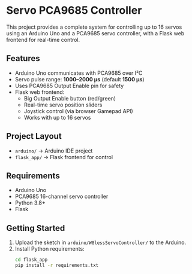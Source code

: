 # Servo PCA9685 Controller

This project provides a complete system for controlling up to 16 servos using an Arduino Uno and a PCA9685 servo controller, with a Flask web frontend for real-time control.

## Features
- Arduino Uno communicates with PCA9685 over I²C
- Servo pulse range: **1000–2000 µs** (default **1500 µs**)
- Uses PCA9685 Output Enable pin for safety
- Flask web frontend:
  - Big Output Enable button (red/green)
  - Real-time servo position sliders
  - Joystick control (via browser Gamepad API)
  - Works with up to 16 servos

## Project Layout
- `arduino/` → Arduino IDE project
- `flask_app/` → Flask frontend for control

## Requirements
- Arduino Uno
- PCA9685 16-channel servo controller
- Python 3.8+
- Flask

## Getting Started
1. Upload the sketch in `arduino/W8lessServoController/` to the Arduino.
2. Install Python requirements:  
   ```bash
   cd flask_app
   pip install -r requirements.txt
